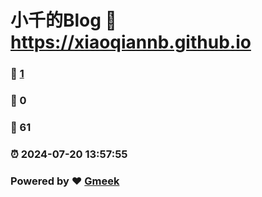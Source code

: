 # 小千的Blog :link: https://xiaoqiannb.github.io 
### :page_facing_up: [1](https://xiaoqiannb.github.io/tag.html) 
### :speech_balloon: 0 
### :hibiscus: 61 
### :alarm_clock: 2024-07-20 13:57:55 
### Powered by :heart: [Gmeek](https://github.com/Meekdai/Gmeek)
